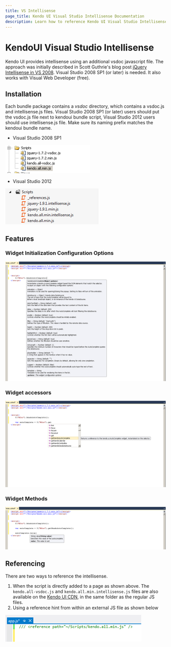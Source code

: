```yaml
---
title: VS Intellisense
page_title: Kendo UI Visual Studio Intellisense Documentation
description: Learn how to reference Kendo UI Visual Studio Intellisense by using an additional vsdoc Javascript file.
---
```


# KendoUI Visual Studio Intellisense

Kendo UI provides intellisense using an additional vsdoc javascript file. The approach was initially described in Scott Guthrie's blog post [jQuery Intellisense in VS 2008](http://weblogs.asp.net/scottgu/archive/2008/11/21/jquery-intellisense-in-vs-2008.aspx).
Visual Studio 2008 SP1 (or later) is needed. It also works with Visual Web Developer (free).

## Installation

Each bundle package contains a *vsdoc* directory, which contains a vsdoc.js and intellisense.js files. Visual Studio 2008 SP1 (or later) users should put the vsdoc.js file next to kendoui bundle script, Visual Studio 2012 users should use intellisense.js file. Make sure its naming prefix matches the kendoui bundle name.

- Visual Studio 2008 SP1

![Solution Explorer](/howto/vsdoc/solution-explorer.png)

- Visual Studio 2012

![Solution Explorer VS2012](/howto/vsdoc/solution-explorer-vs2012.png)

## Features

### Widget Initialization Configuration Options

![jquery plugin](/howto/vsdoc/jquery-plugin.png)

### Widget accessors

![jquery plugin](/howto/vsdoc/jquery-accessor.png)

### Widget Methods

![jquery plugin](/howto/vsdoc/widget-method.png)

## Referencing

There are two ways to reference the intellisense.

1. When the script is directly added to a page as shown above.
The `kendo.all-vsdoc.js` and `kendo.all.min.intellisense.js` files are also available on the [Kendo UI CDN](/getting-started/javascript-dependencies#cdn), in the same folder as the regular JS files.
1. Using a reference hint from within an external JS file as shown below

![script reference](/howto/vsdoc/js-reference.png)